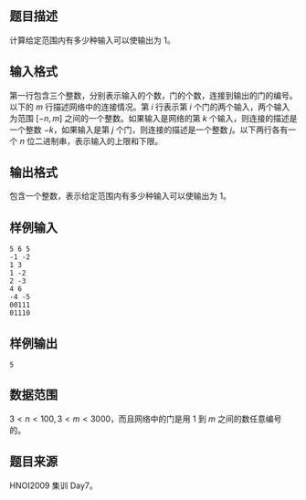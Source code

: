 ## 题目描述

计算给定范围内有多少种输入可以使输出为 $1$。

## 输入格式

第一行包含三个整数，分别表示输入的个数，门的个数，连接到输出的门的编号。以下的 $m$ 行描述网络中的连接情况。第 $i$ 行表示第 $i$ 个门的两个输入，两个输入为范围 $[-n,m]$ 之间的一个整数。如果输入是网络的第 $k$ 个输入，则连接的描述是一个整数 $-k$，如果输入是第 $j$ 个门，则连接的描述是一个整数 $j$。以下两行各有一个 $n$ 位二进制串，表示输入的上限和下限。
## 输出格式
包含一个整数，表示给定范围内有多少种输入可以使输出为 $1$。
## 样例输入
```
5 6 5
-1 -2
1 3
1 -2
2 -3
4 6
-4 -5
00111
01110
```
## 样例输出
```
5
```

## 数据范围
$3<n<100,3<m<3000$，而且网络中的门是用 $1$ 到 $m$ 之间的数任意编号的。
## 题目来源
HNOI2009 集训 Day7。


